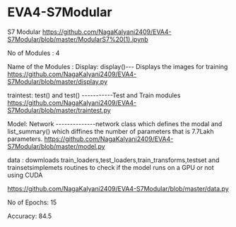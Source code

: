 # EVA4-S7Modular


S7 Modular
https://github.com/NagaKalyani2409/EVA4-S7Modular/blob/master/ModularS7%20(1).ipynb


No of Modules : 4

Name of the Modules : 
Display: display()--- Displays the images for training https://github.com/NagaKalyani2409/EVA4-S7Modular/blob/master/display.py

traintest: test() and test() -----------Test and Train modules https://github.com/NagaKalyani2409/EVA4-S7Modular/blob/master/traintest.py

Model: Network --------------network class which defines the modal and list_summary() which diffines the number of parameters                that is 7.7Lakh parameters. 
https://github.com/NagaKalyani2409/EVA4-S7Modular/blob/master/model.py

data : dowmloads train_loaders,test_loaders,train_transforms,testset and trainsetsimplemets routines to check if the model runs on a GPU or not using CUDA 

https://github.com/NagaKalyani2409/EVA4-S7Modular/blob/master/data.py
                    
                    
 No of Epochs: 15
 
 Accuracy: 84.5
 
 
 
